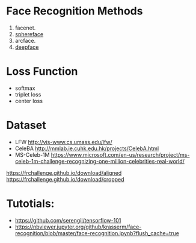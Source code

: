 # Face Recognition Methods
1. facenet.
2. [sphereface](https://openaccess.thecvf.com/content_cvpr_2017/papers/Liu_SphereFace_Deep_Hypersphere_CVPR_2017_paper.pdf)
3. arcface.
4. [deepface](https://github.com/serengil/deepface)

# Loss Function
* softmax
* triplet loss
* center loss

# Dataset 
* LFW http://vis-www.cs.umass.edu/lfw/
* CeleBA http://mmlab.ie.cuhk.edu.hk/projects/CelebA.html
* MS-Celeb-1M https://www.microsoft.com/en-us/research/project/ms-celeb-1m-challenge-recognizing-one-million-celebrities-real-world/

https://frchallenge.github.io/download/aligned
https://frchallenge.github.io/download/cropped

# Tutotials: 
* https://github.com/serengil/tensorflow-101
* https://nbviewer.jupyter.org/github/krasserm/face-recognition/blob/master/face-recognition.ipynb?flush_cache=true
